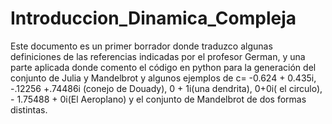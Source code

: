 # Introduccion_Dinamica_Compleja
Este documento es un primer borrador  donde traduzco  algunas definiciones de las referencias indicadas por el profesor German,   y una parte aplicada donde  comento el código en python   para la generación del conjunto de Julia y Mandelbrot y algunos ejemplos  de  c= -0.624 + 0.435i, -.12256 +.74486i (conejo de Douady), 0 + 1i(una dendrita), 0+0i( el circulo), - 1.75488 + 0i(El Aeroplano) y  el conjunto de Mandelbrot de dos formas distintas.
